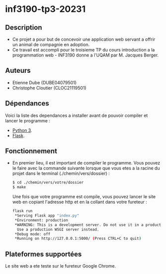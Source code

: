 # inf3190-tp3-20231

## Description

* Ce projet a pour but de concevoir une application web servant a offrir un animal
  de compagnie en adoption.
* Ce travail est accompli pour le troisieme TP du cours introduction a la 
  programmation web - INF3190 donne a l'UQAM par M. Jacques Berger.

## Auteurs

- Etienne Dube (DUBE04079501)
- Christophe Cloutier (CLOC21119501)

## Dépendances

Voici la liste des dependances a installer avant de pouvoir compiler et lancer
le programme :
  - [Python 3](https://www.python.org/downloads/).
  - [Flask](https://flask.palletsprojects.com/en/2.2.x/).

## Fonctionnement

* En premier lieu, il est important de compiler le programme. Vous pouvez le faire
  avec la commande suivante lorsque que vous etes a la racine du projet dans le terminal
  (./chemin/vers/dossier) :

  ```sh
  $ cd ./chemin/vers/votre/dossier
  $ make
  ```
  Une fois que votre programme est compile, vous pouvez lancer le site web en copiant
  l'adresse http et en la collant dans votre fureteur :

  ```sh
  flask run
   *Serving Flask app "index.py"
   *Environment: production
   *WARNING: This is a development server. Do not use it in a production deployment.
    Use a production WSGI server instead.
   *Debug mode: off
   *Running on http://127.0.0.1:5000/ (Press CTRL+C to quit)
  ```

## Plateformes supportées

Le site web a ete teste sur le fureteur Google Chrome.
